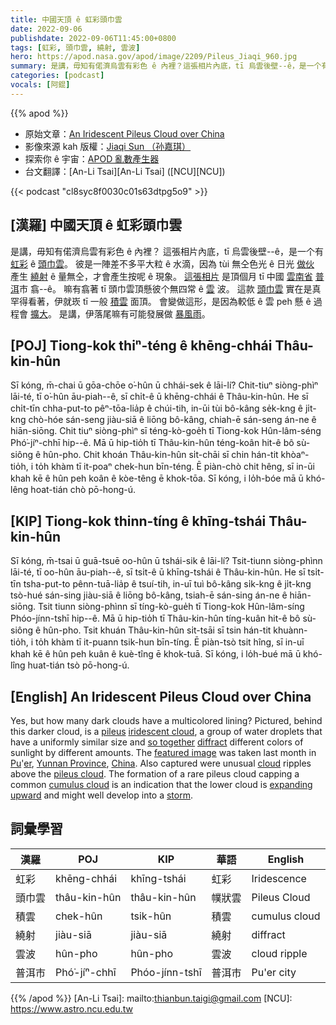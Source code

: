 ```yaml
---
title: 中國天頂 ê 虹彩頭巾雲
date: 2022-09-06
publishdate: 2022-09-06T11:45:00+0800
tags: [虹彩, 頭巾雲, 繞射, 雲波]
hero: https://apod.nasa.gov/apod/image/2209/Pileus_Jiaqi_960.jpg
summary: 是講，毋知有偌濟烏雲有彩色 ê 內裡？這張相片內底，tī 烏雲後壁--ê，是一个有虹彩 ê 頭巾雲。
categories: [podcast]
vocals: [阿錕]
---
```


{{% apod %}}

- 原始文章：[An Iridescent Pileus Cloud over China](https://apod.nasa.gov/apod/ap220906.html)
- 影像來源 kah 版權：[Jiaqi Sun （孙嘉琪）](https://m.weibo.cn/u/7430235891)
- 探索你 ê 宇宙：[APOD 亂數產生器](http://apod.nasa.gov/apod/random_apod.html)
- 台文翻譯：[An-Li Tsai][An-Li Tsai] ([NCU][NCU])

{{< podcast "cl8syc8f0030c01s63dtpg5o9" >}}

## [漢羅] 中國天頂 ê 虹彩頭巾雲
是講，毋知有偌濟烏雲有彩色 ê 內裡？
這張相片內底，tī 烏雲後壁--ê，是一个有 [虹彩][iridescent cloud] ê [頭巾雲][pileus]。
彼是一陣差不多平大粒 ê 水滴，因為 tùi 無仝色光 ê 日光 [做伙][so together] 產生 [繞射][diffract] ê 量無仝，才會產生按呢 ê 現象。
[這張相片][featured image] 是頂個月 tī 中國 [雲南省][Yunnan Province] [普][Pu][洱][er]市 翕--ê。
嘛有翕著 tī 頭巾雲頂懸彼个無四常 ê [雲][cloud] 波。
這款 [頭巾雲][pileus cloud] 實在是真罕得看著，伊就崁 tī 一般 [積雲][cumulus cloud] 面頂。
會變做這形，是因為較低 ê 雲 peh 懸 ê 過程會 [擴大][expanding upward]。
是講，伊落尾嘛有可能發展做 [暴風雨][storm t]。


## [POJ] Tiong-kok thiⁿ-téng ê khēng-chhái Thâu-kin-hûn
Sī kóng, m̄-chai ū gōa-chōe o͘-hûn ū chhái-sek ê lāi-lí?
Chit-tiuⁿ siòng-phìⁿ lāi-té, tī o͘-hûn āu-piah--ê, sī chi̍t-ê ū khēng-chhái ê Thâu-kin-hûn.
He sī chi̍t-tīn chha-put-to pêⁿ-tōa-lia̍p ê chúi-tih, in-ūi tùi bô-kâng se̍k-kng ê ji̍t-kng chò-hóe sán-seng jiàu-siā ê liōng bô-kâng, chiah-ē sán-seng án-ne ê hiān-siōng.
Chit tiuⁿ siòng-phìⁿ sī téng-kò-goe̍h tī Tiong-kok Hûn-lâm-séng Phó͘-jíⁿ-chhī hip--ê.
Mā ū hip-tio̍h tī Thâu-kin-hûn téng-koân hit-ê bô sù-siông ê hûn-pho.
Chit khoán Thâu-kin-hûn si̍t-chāi sī chin hán-tit khòaⁿ-tio̍h, i to̍h khàm tī it-poaⁿ chek-hun bīn-téng.
Ē piàn-chò chit hêng, sī in-ūi khah kē ê hûn peh koân ê kòe-têng ē khok-tōa.
Sī kóng, i lo̍h-bóe mā ū khó-lêng hoat-tián chò pō-hong-ú.

## [KIP] Tiong-kok thinn-tíng ê khīng-tshái Thâu-kin-hûn
Sī kóng, m̄-tsai ū guā-tsuē oo-hûn ū tshái-sik ê lāi-lí?
Tsit-tiunn siòng-phìnn lāi-té, tī oo-hûn āu-piah--ê, sī tsi̍t-ê ū khīng-tshái ê Thâu-kin-hûn.
He sī tsi̍t-tīn tsha-put-to pênn-tuā-lia̍p ê tsuí-tih, in-uī tuì bô-kâng si̍k-kng ê ji̍t-kng tsò-hué sán-sing jiàu-siā ê liōng bô-kâng, tsiah-ē sán-sing án-ne ê hiān-siōng.
Tsit tiunn siòng-phìnn sī tíng-kò-gue̍h tī Tiong-kok Hûn-lâm-síng Phóo-jínn-tshī hip--ê.
Mā ū hip-tio̍h tī Thâu-kin-hûn tíng-kuân hit-ê bô sù-siông ê hûn-pho.
Tsit khuán Thâu-kin-hûn si̍t-tsāi sī tsin hán-tit khuànn-tio̍h, i to̍h khàm tī it-puann tsik-hun bīn-tíng.
Ē piàn-tsò tsit hîng, sī in-uī khah kē ê hûn peh kuân ê kuè-tîng ē khok-tuā.
Sī kóng, i lo̍h-bué mā ū khó-lîng huat-tián tsò pō-hong-ú.


## [English] An Iridescent Pileus Cloud over China
Yes, but how many dark clouds have a multicolored lining?
Pictured, behind this darker cloud, is a [pileus][pileus] [iridescent cloud][iridescent cloud], a group of water droplets that have a uniformly similar size and [so together][so together] [diffract][diffract] different colors of sunlight by different amounts.
The [featured image][featured image] was taken last month in [Pu][Pu]'[er][er], [Yunnan Province][Yunnan Province], [China][China].
Also captured were unusual [cloud][cloud] ripples above the [pileus cloud][pileus cloud].
The formation of a rare pileus cloud capping a common [cumulus cloud][cumulus cloud] is an indication that the lower cloud is [expanding upward][expanding upward] and might well develop into a [storm][storm e].

## 詞彙學習

|漢羅|POJ|KIP|華語|English|
|-|-|-|-|-|
|虹彩|khēng-chhái|khīng-tshái|虹彩|Iridescence|
|頭巾雲|thâu-kin-hûn|thâu-kin-hûn|幞狀雲|Pileus Cloud|
|積雲|chek-hûn|tsik-hûn|積雲|cumulus cloud|
|繞射|jiàu-siā|jiàu-siā|繞射|diffract|
|雲波|hûn-pho|hûn-pho|雲波|cloud ripple|
|普洱市|Phó͘-jíⁿ-chhī|Phóo-jínn-tshī|普洱市|Pu'er city|

{{% /apod %}}
[An-Li Tsai]: mailto:thianbun.taigi@gmail.com
[NCU]: https://www.astro.ncu.edu.tw

[copyright]: https://apod.nasa.gov/apod/fap/lib/about_apod.html#srapply

[pileus]:https://www.atoptics.co.uk/fz503.htm
[iridescent cloud]:https://en.wikipedia.org/wiki/Cloud_iridescence
[so together]:https://www.atoptics.co.uk/droplets/irid1.htm
[diffract]:https://en.wikipedia.org/wiki/Diffraction
[featured image]:https://m.weibo.cn/detail/4803180637195307
[Pu]:https://youtu.be/roWT-ETC504
[er]:https://en.wikipedia.org/wiki/Pu%27er_City
[Yunnan Province]:https://en.wikipedia.org/wiki/Yunnan
[China]:https://en.wikipedia.org/wiki/China
[cloud]:https://spaceplace.nasa.gov/cloud-scramble/en/
[pileus cloud]:https://en.wikipedia.org/wiki/Pileus_cloud
[cumulus cloud]:https://scool.larc.nasa.gov/GLOBE/cumulus.html
[expanding upward]:https://youtu.be/ZfssmGOPCM4
[storm e]:https://apod.nasa.gov/apod/ap210613.html
[storm t]:https://apod.tw/daily/20210613/
